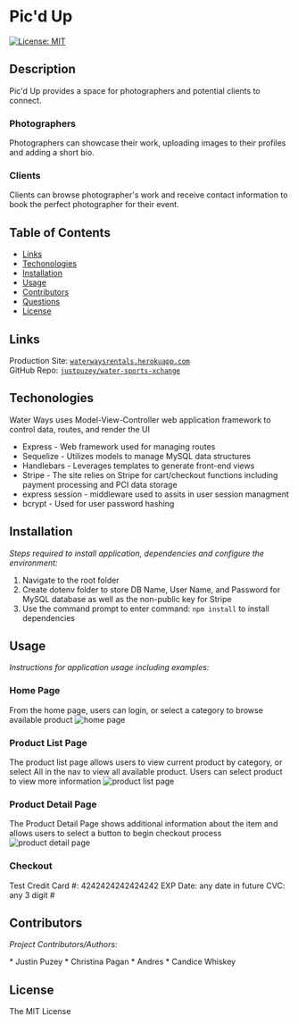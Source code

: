 # Pic'd Up
  
  [![License: MIT](https://img.shields.io/badge/License-MIT-yellow.svg)](https://opensource.org/licenses/MIT)

  ## Description 
  Pic'd Up provides a space for photographers and potential clients to connect. 

  ### Photographers
  Photographers can showcase their work, uploading images to their profiles and adding a short bio. 
  ### Clients
  Clients can browse photographer's work and receive contact information to book the perfect photographer for their event.

  ## Table of Contents
  * [Links](#links)
  * [Techonologies](#techonologies)
  * [Installation](#installation)
  * [Usage](#usage)
  * [Contributors](#contributors)
  * [Questions](#questions)
  * [License](#license)
  
  ## Links
  Production Site: [`waterwaysrentals.herokuapp.com`](https://waterwaysrentals.herokuapp.com/)<br/>
  GitHub Repo: [`justpuzey/water-sports-xchange`](https://github.com/justpuzey/water-sports-xchange/)
  
  ## Techonologies
  Water Ways uses Model-View-Controller web application framework to control data, routes, and render the UI

  * Express - Web framework used for managing routes
  * Sequelize - Utilizes models to manage MySQL data structures
  * Handlebars - Leverages templates to generate front-end views
  * Stripe - The site relies on Stripe for cart/checkout functions including payment processing and PCI data storage
  * express session - middleware used to assits in user session managment
  * bcrypt - Used for user password hashing
  
  ## Installation
  <p><i>Steps required to install application, dependencies and configure the environment:</i></p>

  1. Navigate to the root folder
  2. Create dotenv folder to store DB Name, User Name, and Password for MySQL database as well as the non-public key for Stripe
  3. Use the command prompt to enter command: `npm install` to install dependencies

  ## Usage
  <p><i>Instructions for application usage including examples:</i></p>

  ### Home Page
  From the home page, users can login, or select a category to browse available product
  ![home page](./public/assets/home.png)

  ### Product List Page
  The product list page allows users to view current product by category, or select All in the nav to view all available product. Users can select product to view more information
  ![product list page](./public/assets/product-list.png)

  ### Product Detail Page
  The Product Detail Page shows additional information about the item and allows users to select a button to begin checkout process
  ![product detail page](./public/assets/product-detail.png)
  
   ### Checkout
   Test Credit Card #: 4242424242424242
   EXP Date: any date in future
   CVC: any 3 digit #

  ## Contributors
  <p><i>Project Contributors/Authors:</i></p>
  * Justin Puzey
  * Christina Pagan
  * Andres
  * Candice Whiskey

  ## License
  The MIT License
  
  